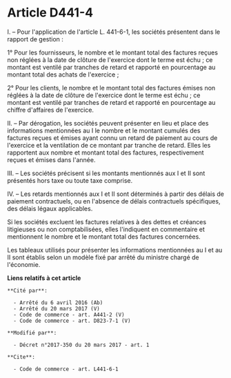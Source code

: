 # Article D441-4

I. – Pour l'application de l'article L. 441-6-1, les sociétés présentent dans le rapport de gestion :

1° Pour les fournisseurs, le nombre et le montant total des factures reçues non réglées à la date de clôture de l'exercice
dont le terme est échu ; ce montant est ventilé par tranches de retard et rapporté en pourcentage au montant total des achats
de l'exercice ;

2° Pour les clients, le nombre et le montant total des factures émises non réglées à la date de clôture de l'exercice dont le
terme est échu ; ce montant est ventilé par tranches de retard et rapporté en pourcentage au chiffre d'affaires de
l'exercice.

II. – Par dérogation, les sociétés peuvent présenter en lieu et place des informations mentionnées au I le nombre et le
montant cumulés des factures reçues et émises ayant connu un retard de paiement au cours de l'exercice et la ventilation de
ce montant par tranche de retard. Elles les rapportent aux nombre et montant total des factures, respectivement reçues et
émises dans l'année.

III. – Les sociétés précisent si les montants mentionnés aux I et II sont présentés hors taxe ou toute taxe comprise.

IV. – Les retards mentionnés aux I et II sont déterminés à partir des délais de paiement contractuels, ou en l'absence de
délais contractuels spécifiques, des délais légaux applicables.

Si les sociétés excluent les factures relatives à des dettes et créances litigieuses ou non comptabilisées, elles l'indiquent
en commentaire et mentionnent le nombre et le montant total des factures concernées.

Les tableaux utilisés pour présenter les informations mentionnées au I et au II sont établis selon un modèle fixé par arrêté
du ministre chargé de l'économie.

**Liens relatifs à cet article**

	**Cité par**:

	  - Arrêté du 6 avril 2016 (Ab)
	  - Arrêté du 20 mars 2017 (V)
	  - Code de commerce - art. A441-2 (V)
	  - Code de commerce - art. D823-7-1 (V)

	**Modifié par**:

	  - Décret n°2017-350 du 20 mars 2017 - art. 1

	**Cite**:

	  - Code de commerce - art. L441-6-1
